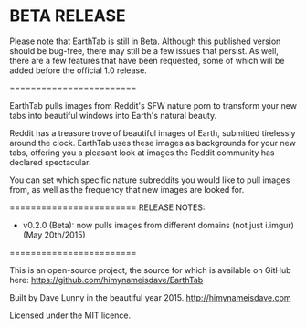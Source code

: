 BETA RELEASE
========================

Please note that EarthTab is still in Beta. Although this published version should be bug-free, there may still be a few issues that persist. As well, there are a few features that have been requested, some of which will be added before the official 1.0 release.

========================

EarthTab pulls images from Reddit's SFW nature porn to transform your new tabs into beautiful windows into Earth's natural beauty.

Reddit has a treasure trove of beautiful images of Earth, submitted tirelessly around the clock. EarthTab uses these images as backgrounds for your new tabs, offering you a pleasant look at images the Reddit community has declared spectacular.

You can set which specific nature subreddits you would like to pull images from, as well as the frequency that new images are looked for.

========================
RELEASE NOTES:

- v0.2.0 (Beta): now pulls images from different domains (not just i.imgur) (May 20th/2015)

========================

This is an open-source project, the source for which is available on GitHub here: https://github.com/himynameisdave/EarthTab

Built by Dave Lunny in the beautiful year 2015. http://himynameisdave.com

Licensed under the MIT licence.